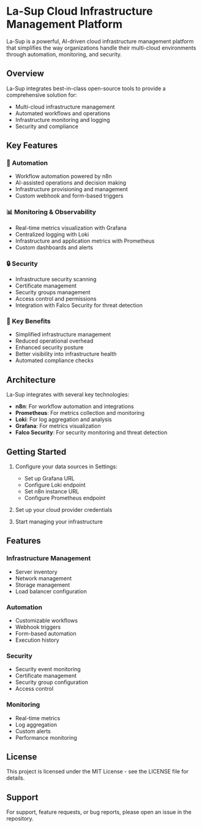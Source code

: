 
# La-Sup Cloud Infrastructure Management Platform

La-Sup is a powerful, AI-driven cloud infrastructure management platform that simplifies the way organizations handle their multi-cloud environments through automation, monitoring, and security.

## Overview

La-Sup integrates best-in-class open-source tools to provide a comprehensive solution for:
- Multi-cloud infrastructure management
- Automated workflows and operations
- Infrastructure monitoring and logging
- Security and compliance

## Key Features

### 🤖 Automation
- Workflow automation powered by n8n
- AI-assisted operations and decision making
- Infrastructure provisioning and management
- Custom webhook and form-based triggers

### 📊 Monitoring & Observability
- Real-time metrics visualization with Grafana
- Centralized logging with Loki
- Infrastructure and application metrics with Prometheus
- Custom dashboards and alerts

### 🔒 Security
- Infrastructure security scanning
- Certificate management
- Security groups management
- Access control and permissions
- Integration with Falco Security for threat detection

### 🎯 Key Benefits
- Simplified infrastructure management
- Reduced operational overhead
- Enhanced security posture
- Better visibility into infrastructure health
- Automated compliance checks

## Architecture

La-Sup integrates with several key technologies:
- **n8n**: For workflow automation and integrations
- **Prometheus**: For metrics collection and monitoring
- **Loki**: For log aggregation and analysis
- **Grafana**: For metrics visualization
- **Falco Security**: For security monitoring and threat detection

## Getting Started

1. Configure your data sources in Settings:
   - Set up Grafana URL
   - Configure Loki endpoint
   - Set n8n instance URL
   - Configure Prometheus endpoint

2. Set up your cloud provider credentials
3. Start managing your infrastructure

## Features

### Infrastructure Management
- Server inventory
- Network management
- Storage management
- Load balancer configuration

### Automation
- Customizable workflows
- Webhook triggers
- Form-based automation
- Execution history

### Security
- Security event monitoring
- Certificate management
- Security group configuration
- Access control

### Monitoring
- Real-time metrics
- Log aggregation
- Custom alerts
- Performance monitoring

## License

This project is licensed under the MIT License - see the LICENSE file for details.

## Support

For support, feature requests, or bug reports, please open an issue in the repository.

